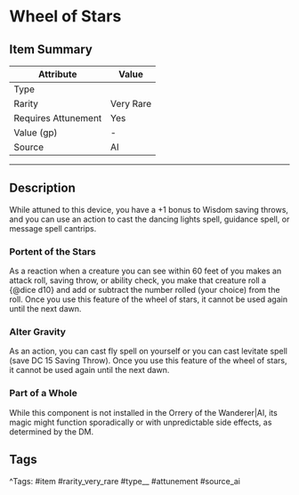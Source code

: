 # Wheel of Stars

## Item Summary

| Attribute            | Value                        |
|----------------------|------------------------------|
| Type                 |   |
| Rarity               | Very Rare             |
| Requires Attunement  | Yes                |
| Value (gp)           | -    |
| Source               | AI |

---

## Description

While attuned to this device, you have a +1 bonus to Wisdom saving throws, and you can use an action to cast the dancing lights spell, guidance spell, or message spell cantrips.

### Portent of the Stars

As a reaction when a creature you can see within 60 feet of you makes an attack roll, saving throw, or ability check, you make that creature roll a {@dice d10} and add or subtract the number rolled (your choice) from the roll. Once you use this feature of the wheel of stars, it cannot be used again until the next dawn.

### Alter Gravity

As an action, you can cast fly spell on yourself or you can cast levitate spell (save DC 15 Saving Throw). Once you use this feature of the wheel of stars, it cannot be used again until the next dawn.

### Part of a Whole

While this component is not installed in the Orrery of the Wanderer|AI, its magic might function sporadically or with unpredictable side effects, as determined by the DM.

## Tags

^Tags: #item #rarity_very_rare #type__ #attunement #source_ai